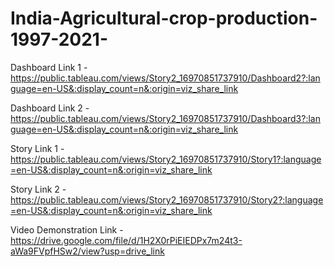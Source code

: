 # India-Agricultural-crop-production-1997-2021-

Dashboard Link 1 - https://public.tableau.com/views/Story2_16970851737910/Dashboard2?:language=en-US&:display_count=n&:origin=viz_share_link

Dashboard Link 2 - https://public.tableau.com/views/Story2_16970851737910/Dashboard3?:language=en-US&:display_count=n&:origin=viz_share_link

Story Link 1 - https://public.tableau.com/views/Story2_16970851737910/Story1?:language=en-US&:display_count=n&:origin=viz_share_link

Story Link 2 - https://public.tableau.com/views/Story2_16970851737910/Story2?:language=en-US&:display_count=n&:origin=viz_share_link

Video Demonstration Link - https://drive.google.com/file/d/1H2X0rPiEIEDPx7m24t3-aWa9FVpfHSw2/view?usp=drive_link

